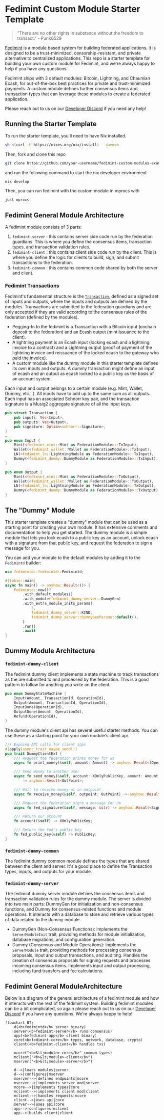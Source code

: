 # Fedimint Custom Module Starter Template

> "There are no other rights in substance without the freedom to transact." - Punk6529

[Fedimint](https://github.com/fedimint/fedimint) is a module based system for building federated applications. It is designed to be a trust-minimized, censorship-resistant, and private alternative to centralized applications. This repo is a starter template for building your own custom module for Fedimint, and we're always happy to help if you have any questions.

Fedimint ships with 3 default modules: Bitcoin, Lightning, and Chaumian Ecash, for out-of-the-box best practices for private and trust-minimized payments. A custom module defines further consensus items and transaction types that can leverage these modules to create a federated application.

Please reach out to us on our [Developer Discord](https://discord.gg/cEVEmqCgWG) if you need any help!

## Running the Starter Template

To run the starter template, you'll need to have Nix installed.

```bash
sh <(curl -L https://nixos.org/nix/install) --daemon
```

Then, fork and clone this repo

```bash
git clone https://github.com/your-username/fedimint-custom-modules-example.git
```

and run the following command to start the nix developer environment

```bash
nix develop
```

Then, you can run fedimint with the custom module in mprocs with

```bash
just mprocs
```

## Fedimint General Module Architecture

A fedimint module consists of 3 parts:

1. `fedimint-server` : this contains server side code run by the federation guardians. This is where you define the consensus items, transaction types, and transaction validation rules.
2. `fedimint-client` : this contains client side code run by the client. This is where you define the logic for clients to build, sign, and submit transactions to the federation.
3. `fedimint-common` : this contains common code shared by both the server and client.

### Fedimint Transactions

Fedimint's fundamental structure is the [`Transaction`](https://github.com/fedimint/fedimint/blob/a1f57e3c6ff860a9c4a998bf88ebad73ebdb67c9/fedimint-core/src/transaction.rs#L12), defined as a signed set of inputs and outputs, where the inputs and outputs are defined by the modules. Transactions are submitted to the federation guardians and are only accepted if they are valid according to the consensus rules of the federation (defined by the modules).

- Pegging-In to the fedimint is a Transaction with a Bitcoin input (onchain deposit to the federation) and an Ecash output (mint issuance to the client).
- A lightning payment is an Ecash input (locking ecash and a lightning invoice to a contract) and a Lightning output (proof of payment of the lightning invoice and reissuance of the locked ecash to the gateway who paid the invoice).
- A custom module like the dummy module in this starter template defines its own inputs and outputs. A dummy transaction might define an input of ecash and an output as ecash locked to a public key as the basis of an account system.

Each input and output belongs to a certain module (e.g. Mint, Wallet, Dummy, etc...). All inputs have to add up to the same sum as all outputs. Each input has an associated Schnorr key pair, and the transaction signature is a Musig2 aggregate signature of all the input keys.

```rust
pub struct Transaction {
    pub inputs: Vec<Input>,
    pub outputs: Vec<Output>,
    pub signature: Option<schnorr::Signature>,
}
…
pub enum Input {
    Mint(<fedimint_mint::Mint as FederationModule>::TxInput),
    Wallet(<fedimint_wallet::Wallet as FederationModule>::TxInput),
    LN(<fedimint_ln::LightningModule as FederationModule>::TxInput),
    Dummy(<fedimint_dummy::DummyModule as FederationModule>::TxInput),
}

pub enum Output {
    Mint(<fedimint_mint::Mint as FederationModule>::TxOutput),
    Wallet(<fedimint_wallet::Wallet as FederationModule>::TxOutput),
    LN(<fedimint_ln::LightningModule as FederationModule>::TxOutput),
    Dummy(<fedimint_dummy::DummyModule as FederationModule>::TxOutput),
}
```

## The "Dummy" Module

This starter template creates a "dummy" module that can be used as a starting point for creating your own module. It has extensive comments and documentation to help you get started. The dummy module is a simple module that lets you lock ecash to a public key as an account, unlock ecash with a signature from that public key, and request the federation to sign a message for you.

You can add your module to the default modules by adding it to the `Fedimintd` builder:

```rust
use fedimintd::fedimintd::Fedimintd;

#[tokio::main]
async fn main() -> anyhow::Result<()> {
    Fedimintd::new()?
        .with_default_modules()
        .with_module(fedimint_dummy_server::DummyGen)
        .with_extra_module_inits_params(
            3,
            fedimint_dummy_server::KIND,
            fedimint_dummy_server::DummyGenParams::default(),
        )
        .run()
        .await
}
```

## Dummy Module Architecture

### `fedimint-dummy-client`

The fedimint dummy client implements a state machine to track transactions as the are submitted to and processed by the federation. This is a good pattern to follow for anything you write on the client.

```rust
pub enum DummyStateMachine {
    Input(Amount, TransactionId, OperationId),
    Output(Amount, TransactionId, OperationId),
    InputDone(OperationId),
    OutputDone(Amount, OperationId),
    Refund(OperationId),
}
```

The dummy module's client api has several useful starter methods. You can use these as a starting point for your own module's client api.

```rust
/// Exposed API calls for client apps
#[apply(async_trait_maybe_send!)]
pub trait DummyClientExt {
    /// Request the federation prints money for us
    async fn print_money(&self, amount: Amount) -> anyhow::Result<(OperationId, OutPoint)>;

    /// Send money to another user
    async fn send_money(&self, account: XOnlyPublicKey, amount: Amount)
        -> anyhow::Result<OutPoint>;

    /// Wait to receive money at an outpoint
    async fn receive_money(&self, outpoint: OutPoint) -> anyhow::Result<()>;

    /// Request the federation signs a message for us
    async fn fed_signature(&self, message: &str) -> anyhow::Result<Signature>;

    /// Return our account
    fn account(&self) -> XOnlyPublicKey;

    /// Return the fed's public key
    fn fed_public_key(&self) -> PublicKey;
}
```

### `fedimint-dummy-common`

The fedimint dummy common module defines the types that are shared between the client and server. It's a good place to define the Transaction types, inputs, and outputs for your module.

### `fedimint-dummy-server`

The fedimint dummy server module defines the consensus items and transaction validation rules for the dummy module. The server is divided into two main parts: DummyGen for initialization and non-consensus functions, and Dummy for consensus-related functions and module operations.
It interacts with a database to store and retrieve various types of data related to the dummy module.

- DummyGen (Non-Consensus Functions): Implements the `ServerModuleInit` trait, providing methods for module initialization, database migrations, and configuration generation.
- Dummy (Consensus and Module Operations): Implements the `ServerModule` trait, providing methods for processing consensus proposals, input and output transactions, and auditing. Handles the creation of consensus proposals for signing requests and processes incoming consensus items. Implements input and output processing, including fund transfers and fee calculations.

## Fedimint General ModuleArchitecture

Below is a diagram of the general architecture of a fedimint module and how it interacts with the rest of the fedimint system. Building fedimint modules can be a bit complicated, so again please reach out to us on our [Developer Discord](https://discord.gg/cEVEmqCgWG) if you have any questions. We're always happy to help!

```mermaid
flowchart BT;
    d(<b>fedimintd</b> server binary)
    server(<b>fedimint-server</b> runs consensus)
    app(<b>fedimint-app</b> client binary)
    core(<b>fedimint-core</b> types, network, database, crypto)
    client(<b>fedimint-client</b> handles txs)

    mcore("<b>&lt;module>-core</b>" common types)
    mclient("<b>&lt;module>-client</b>")
    mserver("<b>&lt;module>-server</b>")

    d-->|loads modules|server
    d-->|configures|mserver
    mserver-->|defines endpoints|mcore
    mserver-->|implements server mod|server
    mcore-->|implements types|core
    mclient-->|implements client mod|client
    mclient-->|handles requests|mcore
    client-->|uses api|core
    server-->|uses api|core
    app-->|configures|mclient
    app-->|builds client|client
```
